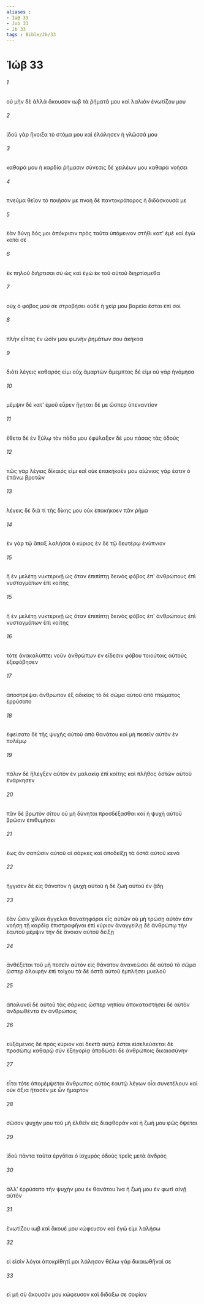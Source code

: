 ```yaml
---
aliases : 
- Ἰώβ 33
- Job 33
- Jb 33
tags : Bible/Jb/33
---
```


# Ἰώβ 33

###### 1
οὐ μὴν δὲ ἀλλὰ ἄκουσον ιωβ τὰ ῥήματά μου καὶ λαλιὰν ἐνωτίζου μου
###### 2
ἰδοὺ γὰρ ἤνοιξα τὸ στόμα μου καὶ ἐλάλησεν ἡ γλῶσσά μου
###### 3
καθαρά μου ἡ καρδία ῥήμασιν σύνεσις δὲ χειλέων μου καθαρὰ νοήσει
###### 4
πνεῦμα θεῖον τὸ ποιῆσάν με πνοὴ δὲ παντοκράτορος ἡ διδάσκουσά με
###### 5
ἐὰν δύνῃ δός μοι ἀπόκρισιν πρὸς ταῦτα ὑπόμεινον στῆθι κατ' ἐμὲ καὶ ἐγὼ κατὰ σέ
###### 6
ἐκ πηλοῦ διήρτισαι σὺ ὡς καὶ ἐγώ ἐκ τοῦ αὐτοῦ διηρτίσμεθα
###### 7
οὐχ ὁ φόβος μού σε στροβήσει οὐδὲ ἡ χείρ μου βαρεῖα ἔσται ἐπὶ σοί
###### 8
πλὴν εἶπας ἐν ὠσίν μου φωνὴν ῥημάτων σου ἀκήκοα
###### 9
διότι λέγεις καθαρός εἰμι οὐχ ἁμαρτών ἄμεμπτος δέ εἰμι οὐ γὰρ ἠνόμησα
###### 10
μέμψιν δὲ κατ' ἐμοῦ εὗρεν ἥγηται δέ με ὥσπερ ὑπεναντίον
###### 11
ἔθετο δὲ ἐν ξύλῳ τὸν πόδα μου ἐφύλαξεν δέ μου πάσας τὰς ὁδούς
###### 12
πῶς γὰρ λέγεις δίκαιός εἰμι καὶ οὐκ ἐπακήκοέν μου αἰώνιος γάρ ἐστιν ὁ ἐπάνω βροτῶν
###### 13
λέγεις δέ διὰ τί τῆς δίκης μου οὐκ ἐπακήκοεν πᾶν ῥῆμα
###### 14
ἐν γὰρ τῷ ἅπαξ λαλήσαι ὁ κύριος ἐν δὲ τῷ δευτέρῳ ἐνύπνιον
###### 15
ἢ ἐν μελέτῃ νυκτερινῇ ὡς ὅταν ἐπιπίπτῃ δεινὸς φόβος ἐπ' ἀνθρώπους ἐπὶ νυσταγμάτων ἐπὶ κοίτης
###### 15
ἢ ἐν μελέτῃ νυκτερινῇ ὡς ὅταν ἐπιπίπτῃ δεινὸς φόβος ἐπ' ἀνθρώπους ἐπὶ νυσταγμάτων ἐπὶ κοίτης
###### 16
τότε ἀνακαλύπτει νοῦν ἀνθρώπων ἐν εἴδεσιν φόβου τοιούτοις αὐτοὺς ἐξεφόβησεν
###### 17
ἀποστρέψαι ἄνθρωπον ἐξ ἀδικίας τὸ δὲ σῶμα αὐτοῦ ἀπὸ πτώματος ἐρρύσατο
###### 18
ἐφείσατο δὲ τῆς ψυχῆς αὐτοῦ ἀπὸ θανάτου καὶ μὴ πεσεῖν αὐτὸν ἐν πολέμῳ
###### 19
πάλιν δὲ ἤλεγξεν αὐτὸν ἐν μαλακίᾳ ἐπὶ κοίτης καὶ πλῆθος ὀστῶν αὐτοῦ ἐνάρκησεν
###### 20
πᾶν δὲ βρωτὸν σίτου οὐ μὴ δύνηται προσδέξασθαι καὶ ἡ ψυχὴ αὐτοῦ βρῶσιν ἐπιθυμήσει
###### 21
ἕως ἂν σαπῶσιν αὐτοῦ αἱ σάρκες καὶ ἀποδείξῃ τὰ ὀστᾶ αὐτοῦ κενά
###### 22
ἤγγισεν δὲ εἰς θάνατον ἡ ψυχὴ αὐτοῦ ἡ δὲ ζωὴ αὐτοῦ ἐν ᾅδῃ
###### 23
ἐὰν ὦσιν χίλιοι ἄγγελοι θανατηφόροι εἷς αὐτῶν οὐ μὴ τρώσῃ αὐτόν ἐὰν νοήσῃ τῇ καρδίᾳ ἐπιστραφῆναι ἐπὶ κύριον ἀναγγείλῃ δὲ ἀνθρώπῳ τὴν ἑαυτοῦ μέμψιν τὴν δὲ ἄνοιαν αὐτοῦ δείξῃ
###### 24
ἀνθέξεται τοῦ μὴ πεσεῖν αὐτὸν εἰς θάνατον ἀνανεώσει δὲ αὐτοῦ τὸ σῶμα ὥσπερ ἀλοιφὴν ἐπὶ τοίχου τὰ δὲ ὀστᾶ αὐτοῦ ἐμπλήσει μυελοῦ
###### 25
ἁπαλυνεῖ δὲ αὐτοῦ τὰς σάρκας ὥσπερ νηπίου ἀποκαταστήσει δὲ αὐτὸν ἀνδρωθέντα ἐν ἀνθρώποις
###### 26
εὐξάμενος δὲ πρὸς κύριον καὶ δεκτὰ αὐτῷ ἔσται εἰσελεύσεται δὲ προσώπῳ καθαρῷ σὺν ἐξηγορίᾳ ἀποδώσει δὲ ἀνθρώποις δικαιοσύνην
###### 27
εἶτα τότε ἀπομέμψεται ἄνθρωπος αὐτὸς ἑαυτῷ λέγων οἷα συνετέλουν καὶ οὐκ ἄξια ἤτασέν με ὧν ἥμαρτον
###### 28
σῶσον ψυχήν μου τοῦ μὴ ἐλθεῖν εἰς διαφθοράν καὶ ἡ ζωή μου φῶς ὄψεται
###### 29
ἰδοὺ πάντα ταῦτα ἐργᾶται ὁ ἰσχυρὸς ὁδοὺς τρεῖς μετὰ ἀνδρός
###### 30
ἀλλ' ἐρρύσατο τὴν ψυχήν μου ἐκ θανάτου ἵνα ἡ ζωή μου ἐν φωτὶ αἰνῇ αὐτόν
###### 31
ἐνωτίζου ιωβ καὶ ἄκουέ μου κώφευσον καὶ ἐγώ εἰμι λαλήσω
###### 32
εἰ εἰσὶν λόγοι ἀποκρίθητί μοι λάλησον θέλω γὰρ δικαιωθῆναί σε
###### 33
εἰ μή σὺ ἄκουσόν μου κώφευσον καὶ διδάξω σε σοφίαν

